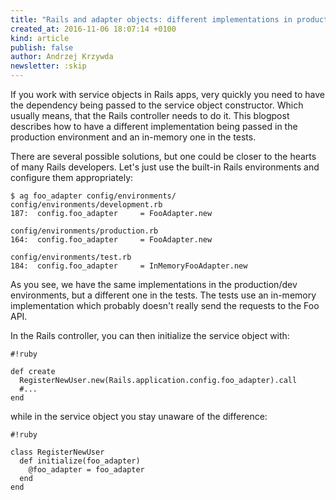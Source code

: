 ```yaml
---
title: "Rails and adapter objects: different implementations in production and tests"
created_at: 2016-11-06 18:07:14 +0100
kind: article
publish: false
author: Andrzej Krzywda
newsletter: :skip
---
```


If you work with service objects in Rails apps, very quickly you need to have the dependency being passed to the service object constructor. Which usually means, that the Rails controller needs to do it. This blogpost describes how to have a different implementation being passed in the production environment and an in-memory one in the tests.

<!-- more -->

There are several possible solutions, but one could be closer to the hearts of many Rails developers. Let's just use the built-in Rails environments and configure them appropriately:

```
$ ag foo_adapter config/environments/
config/environments/development.rb
187:  config.foo_adapter     = FooAdapter.new

config/environments/production.rb
164:  config.foo_adapter     = FooAdapter.new

config/environments/test.rb
184:  config.foo_adapter     = InMemoryFooAdapter.new
```

As you see, we have the same implementations in the production/dev environments, but a different one in the tests. The tests use an in-memory implementation which probably doesn't really send the requests to the Foo API.

In the Rails controller, you can then initialize the service object with:

```
#!ruby

def create
  RegisterNewUser.new(Rails.application.config.foo_adapter).call
  #...
end
```

while in the service object you stay unaware of the difference:

```
#!ruby

class RegisterNewUser
  def initialize(foo_adapter)
    @foo_adapter = foo_adapter
  end
end
```

